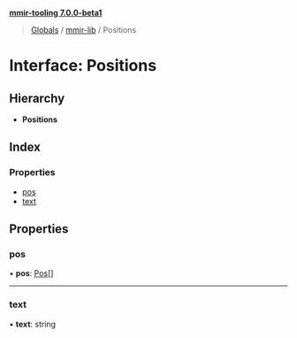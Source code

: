 **[mmir-tooling 7.0.0-beta1](../README.md)**

> [Globals](../README.md) / [mmir-lib](../modules/mmir_lib.md) / Positions

# Interface: Positions

## Hierarchy

* **Positions**

## Index

### Properties

* [pos](mmir_lib.positions.md#pos)
* [text](mmir_lib.positions.md#text)

## Properties

### pos

•  **pos**: [Pos](mmir_lib.pos.md)[]

___

### text

•  **text**: string
